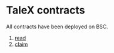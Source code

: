 # TaleX contracts

All contracts have been deployed on BSC.

1. [read](https://bscscan.com/address/0x904e993a28FfE6A97d227EdeD49EBC1d0F58695f)
2. [claim](https://bscscan.com/address/0x27f32db3f204736ed331dc864d1e6534c6593002)
